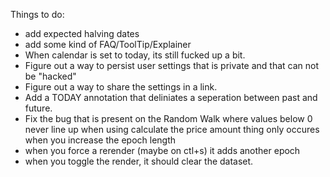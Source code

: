 Things to do:

- add expected halving dates
- add some kind of FAQ/ToolTip/Explainer
- When calendar is set to today, its still fucked up a bit.
- Figure out a way to persist user settings that is private and that can not be "hacked"
- Figure out a way to share the settings in a link.
- Add a TODAY annotation that deliniates a seperation between past and future.
- Fix the bug that is present on the Random Walk where values below 0 never line up when using calculate the price amount thing only occures when you increase the epoch length
- when you force a rerender (maybe on ctl+s) it adds another epoch
- when you toggle the render, it should clear the dataset.
